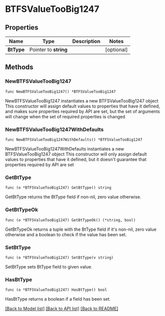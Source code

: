 # BTFSValueTooBig1247

## Properties

Name | Type | Description | Notes
------------ | ------------- | ------------- | -------------
**BtType** | Pointer to **string** |  | [optional] 

## Methods

### NewBTFSValueTooBig1247

`func NewBTFSValueTooBig1247() *BTFSValueTooBig1247`

NewBTFSValueTooBig1247 instantiates a new BTFSValueTooBig1247 object
This constructor will assign default values to properties that have it defined,
and makes sure properties required by API are set, but the set of arguments
will change when the set of required properties is changed

### NewBTFSValueTooBig1247WithDefaults

`func NewBTFSValueTooBig1247WithDefaults() *BTFSValueTooBig1247`

NewBTFSValueTooBig1247WithDefaults instantiates a new BTFSValueTooBig1247 object
This constructor will only assign default values to properties that have it defined,
but it doesn't guarantee that properties required by API are set

### GetBtType

`func (o *BTFSValueTooBig1247) GetBtType() string`

GetBtType returns the BtType field if non-nil, zero value otherwise.

### GetBtTypeOk

`func (o *BTFSValueTooBig1247) GetBtTypeOk() (*string, bool)`

GetBtTypeOk returns a tuple with the BtType field if it's non-nil, zero value otherwise
and a boolean to check if the value has been set.

### SetBtType

`func (o *BTFSValueTooBig1247) SetBtType(v string)`

SetBtType sets BtType field to given value.

### HasBtType

`func (o *BTFSValueTooBig1247) HasBtType() bool`

HasBtType returns a boolean if a field has been set.


[[Back to Model list]](../README.md#documentation-for-models) [[Back to API list]](../README.md#documentation-for-api-endpoints) [[Back to README]](../README.md)


